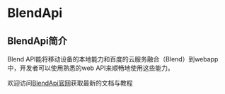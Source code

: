 BlendApi
========
## BlendApi简介

Blend API能将移动设备的本地能力和百度的云服务融合（Blend）到webapp中，开发者可以使用熟悉的web API来顺畅地使用这些能力。

欢迎访问[BlendApi官网](http://cloudaplus.duapp.com/blendapi/introduction/introduce)获取最新的文档与教程
